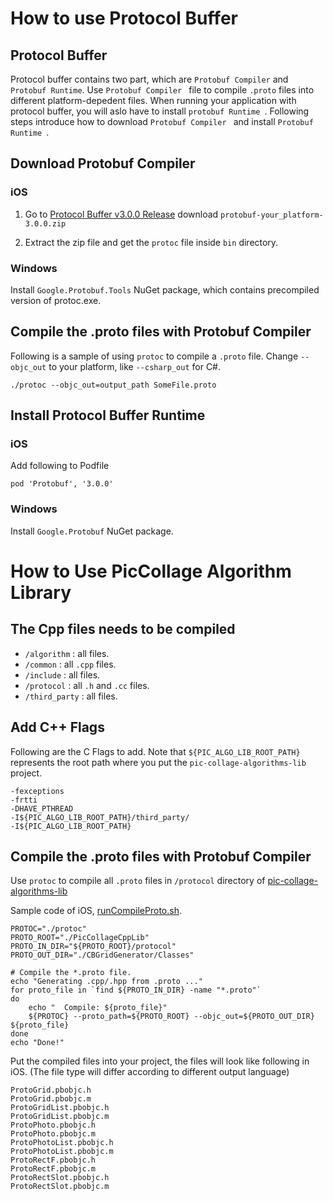 # How to use Protocol Buffer

## Protocol Buffer

Protocol buffer contains two part, which are `Protobuf Compiler` and `Protobuf Runtime`.
Use `Protobuf Compiler ` file to compile `.proto` files into different platform-depedent files.
When running your application with protocol buffer, you will aslo have to install `protobuf Runtime `.
Following steps introduce how to download `Protobuf Compiler ` and install `Protobuf Runtime `.

## Download Protobuf Compiler

### iOS

1. Go to [Protocol Buffer v3.0.0 Release](https://github.com/google/protobuf/releases/tag/v3.0.0) download `protobuf-your_platform-3.0.0.zip`

2. Extract the zip file and get the `protoc` file inside `bin` directory.

### Windows

Install `Google.Protobuf.Tools` NuGet package, which contains precompiled version of protoc.exe.

## Compile the .proto files with Protobuf Compiler

Following is a sample of using `protoc` to compile a `.proto` file.
Change `--objc_out` to your platform, like `--csharp_out` for C#.

```
./protoc --objc_out=output_path SomeFile.proto
```

## Install Protocol Buffer Runtime

### iOS

Add following to Podfile

```
pod 'Protobuf', '3.0.0'
```

### Windows

Install `Google.Protobuf` NuGet package.

# How to Use PicCollage Algorithm Library

## The Cpp files needs to be compiled

- `/algorithm` : all files.
- `/common` : all `.cpp` files.
- `/include` : all files.
- `/protocol` : all `.h` and `.cc` files.
- `/third_party` : all files.

## Add C++ Flags

Following are the C Flags to add.
Note that `${PIC_ALGO_LIB_ROOT_PATH}` represents the root path where you put the `pic-collage-algorithms-lib` project.

```
-fexceptions
-frtti
-DHAVE_PTHREAD
-I${PIC_ALGO_LIB_ROOT_PATH}/third_party/
-I${PIC_ALGO_LIB_ROOT_PATH}
```

## Compile the .proto files with Protobuf Compiler

Use `protoc` to compile all `.proto` files in `/protocol` directory of [pic-collage-algorithms-lib](https://github.com/my/pic-collage-algorithms-lib)

Sample code of iOS, [runCompileProto.sh](https://github.com/my/CBGridGenerator/blob/master/runCompileProto.sh).

``` shell
PROTOC="./protoc"
PROTO_ROOT="./PicCollageCppLib"
PROTO_IN_DIR="${PROTO_ROOT}/protocol"
PROTO_OUT_DIR="./CBGridGenerator/Classes"

# Compile the *.proto file.
echo "Generating .cpp/.hpp from .proto ..."
for proto_file in `find ${PROTO_IN_DIR} -name "*.proto"`
do
    echo "  Compile: ${proto_file}"
    ${PROTOC} --proto_path=${PROTO_ROOT} --objc_out=${PROTO_OUT_DIR} ${proto_file}
done
echo "Done!"
```

Put the compiled files into your project, the files will look like following in iOS. (The file type will differ according to different output language)

```
ProtoGrid.pbobjc.h
ProtoGrid.pbobjc.m
ProtoGridList.pbobjc.h
ProtoGridList.pbobjc.m
ProtoPhoto.pbobjc.h
ProtoPhoto.pbobjc.m
ProtoPhotoList.pbobjc.h
ProtoPhotoList.pbobjc.m
ProtoRectF.pbobjc.h
ProtoRectF.pbobjc.m
ProtoRectSlot.pbobjc.h
ProtoRectSlot.pbobjc.m
```
